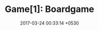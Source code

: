 ---
layout: post
title:  "Game[1]: Boardgame"
date:   2017-03-24 00:33:14 +0530
categories: Game development, HTML5, Cordova, phaser, board game
---